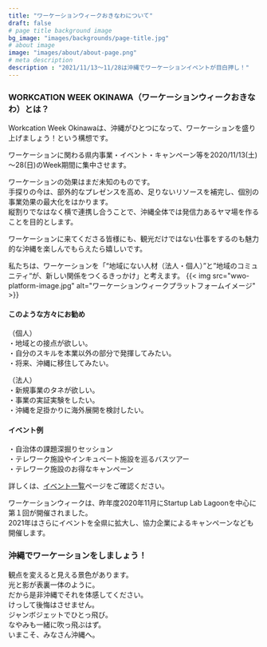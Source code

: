 ```yaml
---
title: "ワーケーションウィークおきなわについて"
draft: false
# page title background image
bg_image: "images/backgrounds/page-title.jpg"
# about image
image: "images/about/about-page.png"
# meta description
description : "2021/11/13～11/28は沖縄でワーケーションイベントが目白押し！"
---
```


### WORKCATION WEEK OKINAWA（ワーケーションウィークおきなわ）とは？
Workcation Week Okinawaは、沖縄がひとつになって、ワーケーションを盛り上げましょう！という構想です。

ワーケーションに関わる県内事業・イベント・キャンペーン等を2020/11/13(土)～28(日)のWeek期間に集中させます。

ワーケーションの効果はまだ未知のものです。  
手探りの今は、部外的なプレゼンスを高め、足りないリソースを補完し、個別の事業効果の最大化をはかります。  
縦割りでなはなく横で連携し合うことで、沖縄全体では発信力あるヤマ場を作ることを目的とします。

ワーケーションに来てくださる皆様にも、観光だけではない仕事をするのも魅力的な沖縄を楽しんでもらえたら嬉しいです。

私たちは、ワーケーションを「“地域にない人材（法人・個人）”と”地域のコミュニティ“が、新しい関係をつくるきっかけ」と考えます。
{{< img src="wwo-platform-image.jpg" alt="ワーケーションウィークプラットフォームイメージ" >}}

#### このような方々にお勧め
（個人）  
・地域との接点が欲しい。  
・自分のスキルを本業以外の部分で発揮してみたい。  
・将来、沖縄に移住してみたい。  

（法人）  
・新規事業のタネが欲しい。  
・事業の実証実験をしたい。  
・沖縄を足掛かりに海外展開を検討したい。  

#### イベント例
・自治体の課題深掘りセッション  
・テレワーク施設やインキュベート施設を巡るバスツアー  
・テレワーク施設のお得なキャンペーン  

詳しくは、[イベント一覧](https://tele-okinawa.go.jp/wwo2021/event/)ページをご確認ください。

ワーケーションウィークは、昨年度2020年11月にStartup Lab Lagoonを中心に第１回が開催されました。  
2021年はさらにイベントを全県に拡大し、協力企業によるキャンペーンなども開催します。



### 沖縄でワーケーションをしましょう！

観点を変えると見える景色があります。  
光と影が表裏一体のように。  
だから是非沖縄でそれを体感してください。  
けっして後悔はさせません。  
ジャンボジェットでひとっ飛び。  
なやみも一緒に吹っ飛ぶはず。  
いまこそ、みなさん沖縄へ。
